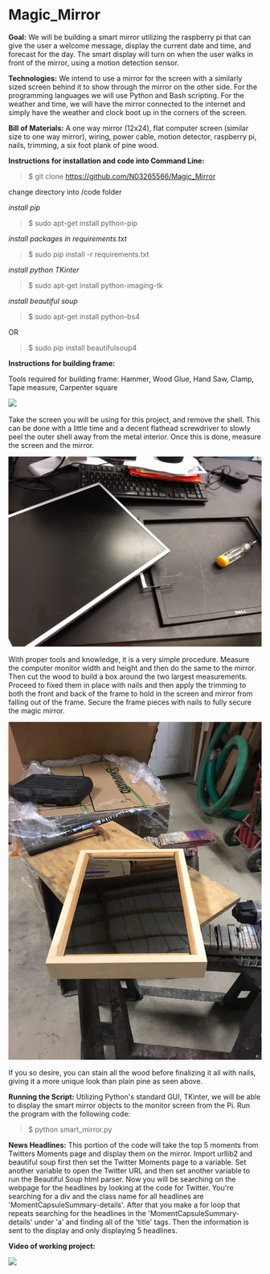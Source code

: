 # Magic_Mirror

**Goal:**
We will be building a smart mirror utilizing the raspberry pi that can give the user a welcome message, display the current date and time, and forecast for the day. The smart display will turn on when the user walks in front of the mirror, using a motion detection sensor. 


**Technologies:**
We intend to use a mirror for the screen with a similarly sized screen behind it to show through the mirror on the other side. For the programming languages we will use Python and Bash scripting. For the weather and time, we will have the mirror connected to the internet and simply have the weather and clock boot up in the corners of the screen.


**Bill of Materials:**
A one way mirror (12x24), flat computer screen (similar size to one way mirror), wiring, power cable, motion detector, raspberry pi, nails, trimming, a six foot plank of pine wood.


**Instructions for installation and code into Command Line:**
>$ git clone https://github.com/N03265566/Magic_Mirror

change directory into /code folder

*install pip*
>$ sudo apt-get install python-pip

*install packages in requirements.txt*
>$ sudo pip install -r requirements.txt

*install python TKinter*
>$ sudo apt-get install python-imaging-tk

*install beautiful soup*
>$ sudo apt-get install python-bs4

OR

>$ sudo pip install beautifulsoup4


**Instructions for building frame:**

Tools required for building frame: Hammer, Wood Glue, Hand Saw, Clamp, Tape measure, Carpenter square

![](tools.jpg)

Take the screen you will be using for this project, and remove the shell. This can be done with a little time and a decent flathead screwdriver to slowly peel the outer shell away from the metal interior. Once this is done, measure the screen and the mirror.

![](frame.jpg)

With proper tools and knowledge, it is a very simple procedure.
Measure the computer monitor width and height and then do the same to the mirror. Then cut the wood to build a box around the two largest measurements. Proceed to fixed them in place with nails and then apply the trimming to both the front and back of the frame to hold in the screen and mirror from falling out of the frame. Secure the frame pieces with nails to fully secure the magic mirror.

![](final.jpeg)

If you so desire, you can stain all the wood before finalizing it all with nails, giving it a more unique look than plain pine as seen above.


**Running the Script:**
Utilizing Python's standard GUI, TKinter, we will be able to display the smart mirror objects to the monitor screen from the Pi.
Run the program with the following code:
>$ python smart_mirror.py


**News Headlines:**
This portion of the code will take the top 5 moments from Twitters Moments page and display them on the mirror. Import urllib2 and beautiful soup first then set the Twitter Moments page to a variable. Set another variable to open the Twitter URL and then set another variable to run the Beautiful Soup html parser. Now you will be searching on the webpage for the headlines by looking at the code for Twitter. You're searching for a div and the class name for all headlines are 'MomentCapsuleSummary-details'. After that you make a for loop that repeats searching for the headlines in the 'MomentCapsuleSummary-details' under 'a' and finding all of the 'title' tags. Then the information is sent to the display and only displaying 5 headlines. 

**Video of working project:**


![](MagicMirrorVideo.gif)

